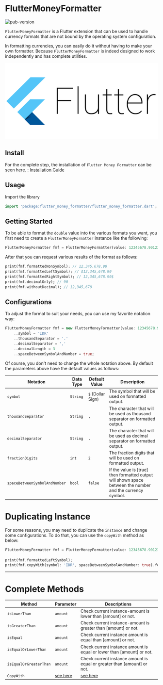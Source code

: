 # FlutterMoneyFormatter

![pub-version](https://img.shields.io/badge/pub-0.3.0-orange.svg)

`FlutterMoneyFormatter` is a Flutter extension that can be used to handle currency formats that are not bound by the operating system configuration.

In formatting currencies, you can easily do it without having to make your own formatter. Because `FlutterMoneyFormatter` is indeed designed to work independently and has complete utilities.

![logo](doc/flutter_logo.png)

## Install

For the complete step, the installation of `Flutter Money Formatter` can be seen here. : [Installation Guide](https://pub.dartlang.org/packages/flutter_money_formatter#-installing-tab-)

## Usage

Import the library

```dart
import 'package:flutter_money_formatter/flutter_money_formatter.dart';
```


## Getting Started

To be able to format the `double` value into the various formats you want, you first need to create a `FlutterMoneyFormatter` instance like the following:


```dart
FlutterMoneyFormatter fmf = FlutterMoneyFormatter(value: 12345678.9012345);
```

After that you can request various results of the format as follows:

```dart
print(fmf.formattedNonSymbol); // 12,345,678.90
print(fmf.formattedLeftSymbol); // $12,345,678.90
print(fmf.formattedRightSymbol); // 12,345,678.90$
print(fmf.decimalOnly); // 90
print(fmf.withoutDecimal); // 12,345,678
```

## Configurations

To adjust the format to suit your needs, you can use my favorite notation way:

```dart
FlutterMoneyFormatter fmf = new FlutterMoneyFormatter(value: 12345678.9012345)
    ..symbol = 'IDR'
    ..thousandSeparator = '.'
    ..decimalSeparator = ','
    ..decimalLength = 3
    ..spaceBetweenSymbolAndNumber = true;
```

Of course, you don't need to change the whole notation above. By default the parameters above have the default values as follows:


| Notation                      | Data Type | Default Value     | Description   |
| ----------------------------- | --------- | ----------------- | ------------- |
| `symbol`                      | `String`  | `$` (Dollar Sign) | The symbol that will be used on formatted output. |
| `thousandSeparator`           | `String`  | `,`               | The character that will be used as thousand separator on formatted output. |
| `decimalSeparator`            | `String`  | `.`               | The character that will be used as decimal separator on formatted output. |
| `fractionDigits`              | `int`     | `2`               | The fraction digits that will be used on formatted output. |
| `spaceBetweenSymbolAndNumber` | `bool`    | `false`           | If the value is [true] then formatted output will shown space between the number and the currency symbol. |


# Duplicating Instance

For some reasons, you may need to duplicate the `instance` and change some configurations. To do that, you can use the `copyWith` method as below:

```dart
FlutterMoneyFormatter fmf = FlutterMoneyFormatter(value: 12345678.9012345)

print(fmf.formattedLeftSymbol);
print(fmf.copyWith(symbol: 'IDR', spaceBetweenSymbolAndNumber: true).formattedLeftSymbol);
```

---

# Complete Methods
| Method                    | Parameter         | Descriptions |
| ------------------------- | ----------------- | ------------ |
| `isLowerThan`             | `amount`          | Check current instance-amount is lower than [amount] or not.  |
| `isGreaterThan`           | `amount`          | Check current instance-amount is greater than [amount] or not. |
| `isEqual`                 | `amount`          | Check current instance amount is equal than [amount] or not. |
| `isEqualOrLowerThan`      | `amount`          | Check current instance amount is equal or lower than [amount] or not. |
| `isEqualOrGreaterThan`    | `amount`          | Check current instance amount is equal or greater than [amount] or not. |
| `CopyWith`                | [see here](#configurations) | [see here](#duplicating-instance) |